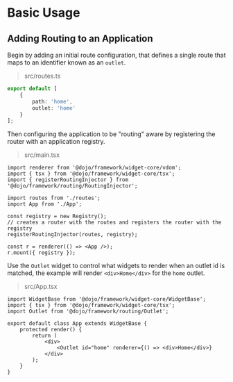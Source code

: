 # Basic Usage

## Adding Routing to an Application

Begin by adding an initial route configuration, that defines a single route that maps to an identifier known as an `outlet`.

>src/routes.ts
```ts
export default [
	{
		path: 'home',
		outlet: 'home'
	}
];
```

Then configuring the application to be "routing" aware by registering the router with an application registry.

>src/main.tsx
```tsx
import renderer from '@dojo/framework/widget-core/vdom';
import { tsx } from '@dojo/framework/widget-core/tsx';
import { registerRoutingInjector } from '@dojo/framework/routing/RoutingInjector';

import routes from './routes';
import App from './App';

const registry = new Registry();
// creates a router with the routes and registers the router with the registry
registerRoutingInjector(routes, registry);

const r = renderer(() => <App />);
r.mount({ registry });
```

Use the `Outlet` widget to control what widgets to render when an outlet id is matched, the example will render `<div>Home</div>` for the `home` outlet.

>src/App.tsx
```tsx
import WidgetBase from '@dojo/framework/widget-core/WidgetBase';
import { tsx } from '@dojo/framework/widget-core/tsx';
import Outlet from '@dojo/framework/routing/Outlet';

export default class App extends WidgetBase {
	protected render() {
		return (
			<div>
				<Outlet id="home" renderer={() => <div>Home</div>}
			</div>
		);
	}
}
```

